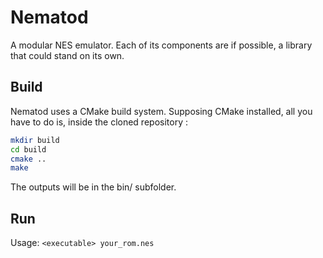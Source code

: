 # Nematod
A modular NES emulator. Each of its components are if possible, a library that could stand on its own.

## Build  
Nematod uses a CMake build system. Supposing CMake installed, all you have to do is, inside the cloned repository :  
```bash
mkdir build
cd build
cmake ..
make
```
The outputs will be in the bin/ subfolder.

## Run
Usage:
`<executable> your_rom.nes`
